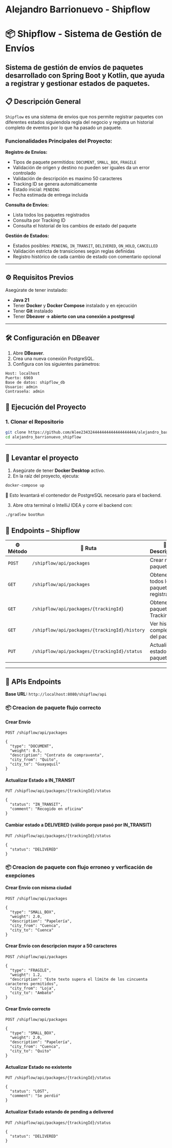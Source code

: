 # Alejandro Barrionuevo - Shipflow
# 📦 Shipflow - Sistema de Gestión de Envíos

Sistema de gestión de envíos de paquetes desarrollado con **Spring Boot** y **Kotlin**, que ayuda a registrar y gestionar estados de paquetes.
---

## 📋 **Descripción General**

`Shipflow` es una sistema de envios que nos permite registrar paquetes con diferentes estados siguiendola regla del negocio y registra un historial completo de eventos por lo que ha pasado un paquete.

### **Funcionalidades Principales del Proyecto:**

**Registro de Envíos:**
- Tipos de paquete permitidos: `DOCUMENT`, `SMALL_BOX`, `FRAGILE`
- Validación de origen y destino no pueden ser iguales da un error controlado
- Validación de descripción es maximo 50 caracteres
- Tracking ID se genera automáticamente
- Estado inicial: `PENDING`
- Fecha estimada de entrega incluida

**Consulta de Envíos:**
- Lista todos los paquetes registrados
- Consulta por Tracking ID
- Consulta el historial de los cambios de estado del paquete

**Gestión de Estados:**
- Estados posibles: `PENDING`, `IN_TRANSIT`, `DELIVERED`, `ON_HOLD`, `CANCELLED`
- Validación estricta de transiciones según reglas definidas
- Registro histórico de cada cambio de estado con comentario opcional

---

## ⚙️ **Requisitos Previos**

Asegúrate de tener instalado:

- **Java 21**
- Tener **Docker** y **Docker Compose** instalado y en ejecución
- Tener **Git** instalado
- Tener **Dbeaver -> abierto con una conexión a postgresql**

---

## 🛠️ Configuración en DBeaver

1. Abre **DBeaver**.
2. Crea una nueva conexión PostgreSQL.
3. Configura con los siguientes parámetros:

```
Host: localhost
Puerto: 6969
Base de datos: shipflow_db
Usuario: admin
Contraseña: admin
```

## 🚀 **Ejecución del Proyecto**

### **1. Clonar el Repositorio**
```bash
git clone https://github.com/Alee234324444444444444444444/alejandro_barrionuevo_shipflow.git
cd alejandro_barrionuevo_shipflow
```

---

## 🚀 Levantar el proyecto

1. Asegúrate de tener **Docker Desktop** activo.
2. En la raíz del proyecto, ejecuta:

```bash
docker-compose up
```

🧱 Esto levantará el contenedor de PostgreSQL necesario para el backend.

3. Abre otra terminal o IntelliJ IDEA y corre el backend con:

```bash
./gradlew bootRun
```

## 🔗 Endpoints – Shipflow

| ⚙️ Método | 📍 Ruta                                       | 📄 Descripción                         |
| --------- | --------------------------------------------- | -------------------------------------- |
| `POST`    | `/shipflow/api/packages`                      | Crear nuevo paquete                    |
| `GET`     | `/shipflow/api/packages`                      | Obtener todos los paquetes registrados |
| `GET`     | `/shipflow/api/packages/{trackingId}`         | Obtener un paquete por Tracking ID     |
| `GET`     | `/shipflow/api/packages/{trackingId}/history` | Ver historial completo del paquete     |
| `PUT`     | `/shipflow/api/packages/{trackingId}/status`  | Actualizar estado del paquete          |

---

## 🔗 **APIs Endpoints**

**Base URL:** `http://localhost:8080/shipflow/api`

### **📦 Creacion de paquete flujo correcto**

#### **Crear Envío**
```http
POST /shipflow/api/packages

{
  "type": "DOCUMENT",
  "weight": 0.5,
  "description": "Contrato de compraventa",
  "city_from": "Quito",
  "city_to": "Guayaquil"
}
```

#### **Actualizar Estado a IN_TRANSIT**
```http
PUT /shipflow/api/packages/{trackingId}/status

{
  "status": "IN_TRANSIT",
  "comment": "Recogido en oficina"
}
```

#### **Cambiar estado a DELIVERED (válido porque pasó por IN_TRANSIT)**
```http
PUT /shipflow/api/packages/{trackingId}/status

{
  "status": "DELIVERED"
}
```


### **📦 Creacion de paquete con flujo erroneo y verficación de exepciones**

#### **Crear Envío con misma ciudad**
```http
POST /shipflow/api/packages

{
  "type": "SMALL_BOX",
  "weight": 2.0,
  "description": "Papelería",
  "city_from": "Cuenca",
  "city_to": "Cuenca"
}
```

#### **Crear Envío con descripcion mayor a 50 caracteres**
```http
POST /shipflow/api/packages

{
  "type": "FRAGILE",
  "weight": 1.2,
  "description": "Este texto supera el límite de los cincuenta caracteres permitidos",
  "city_from": "Loja",
  "city_to": "Ambato"
}
```

#### **Crear Envío correcto**
```http
POST /shipflow/api/packages

{
  "type": "SMALL_BOX",
  "weight": 2.0,
  "description": "Papelería",
  "city_from": "Cuenca",
  "city_to": "Quito"
}
```

#### **Actualizar Estado no existente**
```http
PUT /shipflow/api/packages/{trackingId}/status

{
  "status": "LOST",
  "comment": "Se perdió"
}
```

#### **Actualizar Estado estando de pending a delivered**
```http
PUT /shipflow/api/packages/{trackingId}/status

{
  "status": "DELIVERED"
}
```










